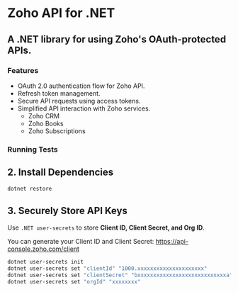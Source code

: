 # Zoho API for .NET

## A .NET library for using Zoho's OAuth-protected APIs.

### Features

- OAuth 2.0 authentication flow for Zoho API.
- Refresh token management.
- Secure API requests using access tokens.
- Simplified API interaction with Zoho services.
    - Zoho CRM
    - Zoho Books
    - Zoho Subscriptions

### Running Tests

## **2. Install Dependencies**  
```bash
dotnet restore
```

## **3. Securely Store API Keys**  
Use `.NET user-secrets` to store **Client ID, Client Secret, and Org ID**.  

You can generate your Client ID and Client Secret:
https://api-console.zoho.com/client

```bash
dotnet user-secrets init
dotnet user-secrets set "clientId" "1000.xxxxxxxxxxxxxxxxxxxxx"
dotnet user-secrets set "clientSecret" "bxxxxxxxxxxxxxxxxxxxxxxxxxxxxa"
dotnet user-secrets set "orgId" "xxxxxxxx"
```





